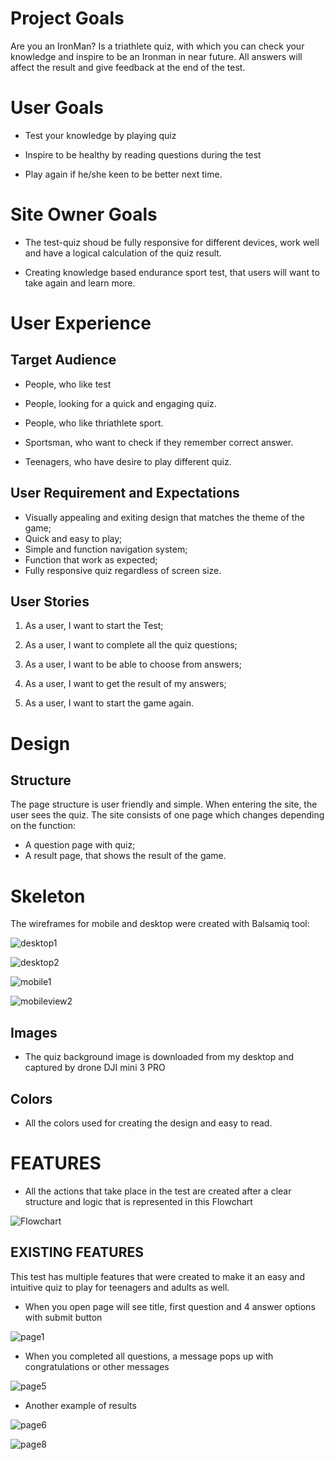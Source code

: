 

# Project Goals

Are you an IronMan? Is a triathlete quiz, with which you can check your knowledge and inspire to be an Ironman in near future. All answers will affect the result and give feedback at the end of the test.

# User Goals

* Test your knowledge by playing quiz

* Inspire to be healthy by reading questions during the test

* Play again if he/she keen to be better next time.

# Site Owner Goals

* The test-quiz shoud be fully responsive for different devices, work well and have a logical calculation of the quiz result.

* Creating knowledge based endurance sport test, that users will want to take again and learn more.

# User Experience

## Target Audience

* People, who like test

* People, looking for a quick and engaging quiz.

* People, who like thriathlete sport.

* Sportsman, who want to check if they remember correct answer.

* Teenagers, who have desire to play different quiz.

## User Requirement and Expectations

* Visually appealing and exiting design that matches the theme of the game;
* Quick and easy to play;
* Simple and function navigation system;
* Function that work as expected;
* Fully responsive quiz regardless of screen size.

## User Stories

1. As a user, I want to start the Test;

2. As a user, I want to complete all the quiz questions;

3. As a user, I want to be able to choose from answers;

4. As a user, I want to get the result of my answers;

5. As a user, I want to start the game again.

# Design

## Structure

The page structure is user friendly and simple. When entering the site, the user sees the quiz. The site consists of one page which changes depending on the function:

* A question page with quiz;
* A result page, that shows the result of the game.

# Skeleton

The wireframes for mobile and desktop were created with Balsamiq tool:


![desktop1](https://user-images.githubusercontent.com/119350794/233038778-2c6ec3a3-bbf6-445e-9e66-12dfe441bada.png)

![desktop2](https://user-images.githubusercontent.com/119350794/233039234-516aa65b-f6fc-45ab-a02e-fab0f0c47e08.png)


![mobile1](https://user-images.githubusercontent.com/119350794/233039691-dfe10fde-d876-43cd-b86d-6c3408669748.png)

![mobileview2](https://user-images.githubusercontent.com/119350794/233039720-5744a85b-4cbd-4533-8d0a-6a593bf4f04d.png)

## Images

* The quiz background image is downloaded from my desktop and captured by drone DJI mini 3 PRO

## Colors 

*  All the colors used for creating the design and easy to read. 

# FEATURES

* All the actions that take place in the test are created after a clear structure and logic that is represented in this Flowchart

![Flowchart](https://user-images.githubusercontent.com/119350794/233043103-6f28a12e-0dad-4ab1-b1a3-7eddfbc3d458.jpeg)

## EXISTING FEATURES

This test has multiple features that were created to make it an easy and intuitive quiz to play for teenagers and adults as well.

* When you open page will see title, first question and 4 answer options with submit button


![page1](https://user-images.githubusercontent.com/119350794/233044458-d50c989a-dad6-425d-ac0d-c99d0ba307c8.png)

* When you completed all questions, a message pops up with congratulations or other messages

![page5](https://user-images.githubusercontent.com/119350794/233047163-010d2111-cc21-465f-a271-5b61a1069ce9.png)

* Another example of results

![page6](https://user-images.githubusercontent.com/119350794/233048685-f6d976b9-0d54-4411-980f-e6f932bbc805.png)


![page8](https://user-images.githubusercontent.com/119350794/233048728-a9dbd8fd-459d-4fe1-b5af-8919f5f48501.png)


